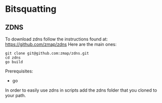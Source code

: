 # Bitsquatting

## ZDNS
To download zdns follow the instructions found at:
https://github.com/zmap/zdns
Here are the main ones:
~~~
git clone git@github.com:zmap/zdns.git
cd zdns
go build
~~~

Prerequisites:
* go 

In order to easily use zdns in scripts add the zdns folder that you cloned to your path. 